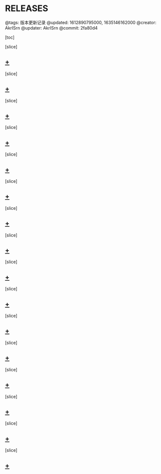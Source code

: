 # RELEASES

@tags: 版本更新记录
@updated: 1612890795000, 1635146162000
@creator: AkrISrn
@updater: AkrISrn
@commit: 2fa80d4

[toc]

[slice]

## [+](/zh/releases/v1.2.15.md)

[slice]

## [+](/zh/releases/v1.2.14.md)

[slice]

## [+](/zh/releases/v1.2.13.md)

[slice]

## [+](/zh/releases/v1.2.12.md)

[slice]

## [+](/zh/releases/v1.2.11.md)

[slice]

## [+](/zh/releases/v1.2.10.md)

[slice]

## [+](/zh/releases/v1.2.9.md)

[slice]

## [+](/zh/releases/v1.2.8.md)

[slice]

## [+](/zh/releases/v1.2.7.md)

[slice]

## [+](/zh/releases/v1.2.6.md)

[slice]

## [+](/zh/releases/v1.2.5.md)

[slice]

## [+](/zh/releases/v1.2.4.md)

[slice]

## [+](/zh/releases/v1.2.3.md)

[slice]

## [+](/zh/releases/v1.2.2.md)

[slice]

## [+](/zh/releases/v1.2.1.md)

[slice]

## [+](/zh/releases/v1.2.0.md)
